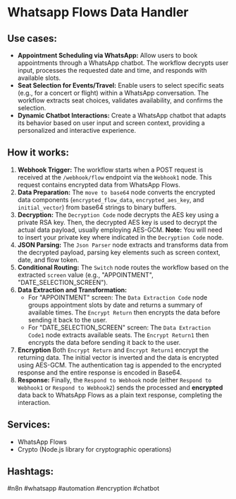 # Whatsapp Flows Data Handler

## Use cases:

- **Appointment Scheduling via WhatsApp:** Allow users to book appointments through a WhatsApp chatbot. The workflow decrypts user input, processes the requested date and time, and responds with available slots.
- **Seat Selection for Events/Travel:** Enable users to select specific seats (e.g., for a concert or flight) within a WhatsApp conversation. The workflow extracts seat choices, validates availability, and confirms the selection.
- **Dynamic Chatbot Interactions:** Create a WhatsApp chatbot that adapts its behavior based on user input and screen context, providing a personalized and interactive experience.

## How it works:

1.  **Webhook Trigger:** The workflow starts when a POST request is received at the `/webhook/flow` endpoint via the `Webhook1` node. This request contains encrypted data from WhatsApp Flows.
2.  **Data Preparation:** The `move to base64` node converts the encrypted data components (`encrypted_flow_data`, `encrypted_aes_key`, and `initial_vector`) from base64 strings to binary buffers.
3.  **Decryption:** The `Decryption Code` node decrypts the AES key using a private RSA key. Then, the decrypted AES key is used to decrypt the actual data payload, usually employing AES-GCM.  **Note:** You will need to insert your private key where indicated in the `Decryption Code` node.
4.  **JSON Parsing:** The `Json Parser` node extracts and transforms data from the decrypted payload, parsing key elements such as screen context, date, and flow token.
5.  **Conditional Routing:** The `Switch` node routes the workflow based on the extracted `screen` value (e.g., "APPOINTMENT", "DATE_SELECTION_SCREEN").
6.  **Data Extraction and Transformation:**
    -   For "APPOINTMENT" screen: The `Data Extraction Code` node groups appointment slots by date and returns a summary of available times. The `Encrypt Return` then encrypts the data before sending it back to the user.
    -   For "DATE_SELECTION_SCREEN" screen: The `Data Extraction Code1` node extracts available seats. The `Encrypt Return1` then encrypts the data before sending it back to the user.
7.  **Encryption** Both `Encrypt Return` and `Encrypt Return1` encrypt the returning data. The initial vector is inverted and the data is encrypted using AES-GCM. The authentication tag is appended to the encrypted response and the entire response is encoded in Base64.
8.  **Response:** Finally, the `Respond to Webhook` node (either `Respond to Webhook1` or `Respond to Webhook2`) sends the processed and **encrypted** data back to WhatsApp Flows as a plain text response, completing the interaction.

## Services:

-   WhatsApp Flows
-   Crypto (Node.js library for cryptographic operations)

## Hashtags:

#n8n #whatsapp #automation #encryption #chatbot
